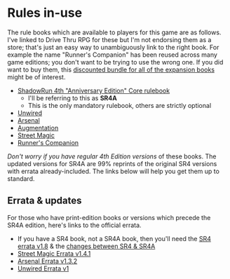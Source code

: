 # Rules in-use

The rule books which are available to players for this game are as follows.
I've linked to Drive Thru RPG for these but I'm not endorsing them as a store; that's just an easy way to unambiguously link to the right book.
For example the name "Runner's Companion" has been reused across many game editions; you don't want to be trying to use the wrong one.
If you did want to buy them, this [discounted bundle for all of the expansion books] might be of interest.

* [ShadowRun 4th "Anniversary Edition" Core rulebook]
    * I'll be referring to this as **SR4A**
    * This is the only mandatory rulebook, others are strictly optional
* [Unwired]
* [Arsenal]
* [Augmentation]
* [Street Magic]
* [Runner's Companion]

_Don't worry if you have regular 4th Edition versions_ of these books.
The updated versions for SR4A are 99% reprints of the original SR4 versions with errata already-included.
The links below will help you get them up to standard.

[ShadowRun 4th "Anniversary Edition" Core rulebook]: https://www.drivethrurpg.com/m/product/60553
[Unwired]: https://www.drivethrurpg.com/m/product/57425
[Arsenal]: https://www.drivethrurpg.com/m/product/57423
[Augmentation]: https://www.drivethrurpg.com/m/product/57422
[Street Magic]: https://www.drivethrurpg.com/m/product/12525
[Runner's Companion]: https://www.drivethrurpg.com/m/product/57426
[discounted bundle for all of the expansion books]: https://www.drivethrurpg.com/product/70781/Shadowrun-4th-Ed-Rules-Expansion-BUNDLE

## Errata & updates

For those who have print-edition books or versions which precede the SR4A edition, here's links to the official errata.

* If you have a SR4 book, not a SR4A book, then you'll need the [SR4 errata v1.8] & the [changes between SR4 & SR4A]
* [Street Magic Errata v1.4.1]
* [Arsenal Errata v1.3.2]
* [Unwired Errata v1]

[changes between SR4 & SR4A]: https://www.shadowruntabletop.com/wp-content/uploads/Downloads/SR4A_changes.pdf
[SR4 errata v1.8]: http://cdn.shadowruntabletop.com/wp-content/uploads/Downloads/sr4_errata_v18.pdf
[Street Magic Errata v1.4.1]: http://cdn.shadowruntabletop.com/wp-content/uploads/Downloads/sm_errata_v141.pdf
[Arsenal Errata v1.3.2]: http://cdn.shadowruntabletop.com/wp-content/uploads/Downloads/arsenal_errata_132.pdf
[Unwired Errata v1]: http://cdn.shadowruntabletop.com/wp-content/uploads/Downloads/unwired_errata_v1.pdf
